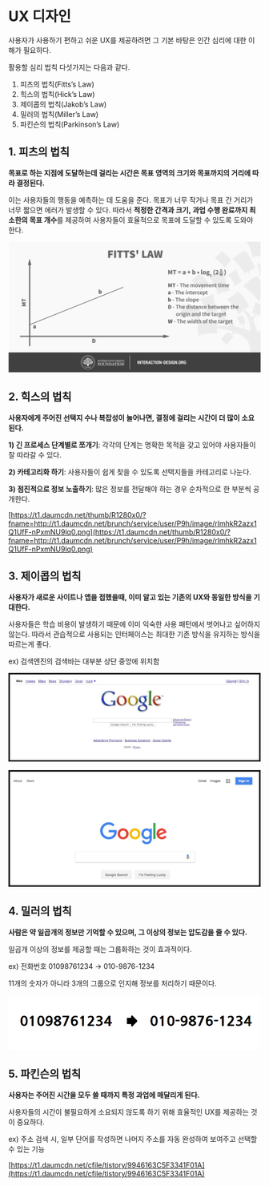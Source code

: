 # UX 디자인

사용자가 사용하기 편하고 쉬운 UX를 제공하려면 그 기본 바탕은 인간 심리에 대한 이해가 필요하다.

활용할 심리 법칙 다섯가지는 다음과 같다.

1. 피츠의 법칙(Fitts’s Law)
2. 힉스의 법칙(Hick’s Law)
3. 제이콥의 법칙(Jakob’s Law)
4. 밀러의 법칙(Miller’s Law)
5. 파킨슨의 법칙(Parkinson’s Law)

## 1. 피츠의 법칙

**목표로 하는 지점에 도달하는데 걸리는 시간은 목표 영역의 크기와 목표까지의 거리에 따라 결정된다.**

이는 사용자들의 행동을 예측하는 데 도움을 준다. 목표가 너무 작거나 목표 간 거리가 너무 짧으면 에러가 발생할 수 있다. 따라서 **적정한 간격과 크기, 과업 수행 완료까지 최소한의 목표 개수**를 제공하여 사용자들이 효율적으로 목표에 도달할 수 있도록 도와야 한다.

![Untitled](UX%20%E1%84%83%E1%85%B5%E1%84%8C%E1%85%A1%E1%84%8B%E1%85%B5%E1%86%AB%2085d01fa5ce284cb78901a611b5585932/Untitled.png)

## 2. 힉스의 법칙

**사용자에게 주어진 선택지 수나 복잡성이 늘어나면, 결정에 걸리는 시간이 더 많이 소요된다.**

**1) 긴 프로세스 단계별로 쪼개기**: 각각의 단계는 명확한 목적을 갖고 있어야 사용자들이 잘 따라갈 수 있다.

**2) 카테고리화 하기**: 사용자들이 쉽게 찾을 수 있도록 선택지들을 카테고리로 나눈다.

**3) 점진적으로 정보 노출하기**: 많은 정보를 전달해야 하는 경우 순차적으로 한 부분씩 공개한다.

[https://t1.daumcdn.net/thumb/R1280x0/?fname=http://t1.daumcdn.net/brunch/service/user/P9h/image/rlmhkR2azx1Q1UfF-nPxmNU9lq0.png](https://t1.daumcdn.net/thumb/R1280x0/?fname=http://t1.daumcdn.net/brunch/service/user/P9h/image/rlmhkR2azx1Q1UfF-nPxmNU9lq0.png)

## 3. 제이콥의 법칙

**사용자가 새로운 사이트나 앱을 접했을때, 이미 알고 있는 기존의 UX와 동일한 방식을 기대한다.**

사용자들은 학습 비용이 발생하기 때문에 이미 익숙한 사용 패턴에서 벗어나고 싶어하지 않는다. 따라서 관습적으로 사용되는 인터페이스는 최대한 기존 방식을 유지하는 방식을 따르는게 좋다.

ex) 검색엔진의 검색바는 대부분 상단 중앙에 위치함

![Untitled](UX%20%E1%84%83%E1%85%B5%E1%84%8C%E1%85%A1%E1%84%8B%E1%85%B5%E1%86%AB%2085d01fa5ce284cb78901a611b5585932/Untitled%201.png)

![Untitled](UX%20%E1%84%83%E1%85%B5%E1%84%8C%E1%85%A1%E1%84%8B%E1%85%B5%E1%86%AB%2085d01fa5ce284cb78901a611b5585932/Untitled%202.png)

## 4. 밀러의 법칙

**사람은 약 일곱개의 정보만 기억할 수 있으며, 그 이상의 정보는 압도감을 줄 수 있다.**

일곱개 이상의 정보를 제공할 때는 그룹화하는 것이 효과적이다.

ex) 전화번호 01098761234 → 010-9876-1234 

11개의 숫자가 아니라 3개의 그룹으로 인지해 정보를 처리하기 때문이다.

![밀러법칙_그림자료.png](UX%20%E1%84%83%E1%85%B5%E1%84%8C%E1%85%A1%E1%84%8B%E1%85%B5%E1%86%AB%2085d01fa5ce284cb78901a611b5585932/%25EB%25B0%2580%25EB%259F%25AC%25EB%25B2%2595%25EC%25B9%2599_%25EA%25B7%25B8%25EB%25A6%25BC%25EC%259E%2590%25EB%25A3%258C.png)

## 5. 파킨슨의 법칙

**사용자는 주어진 시간을 모두 쓸 때까지 특정 과업에 매달리게 된다.**

사용자들의 시간이 불필요하게 소요되지 않도록 하기 위해 효율적인 UX를 제공하는 것이 중요하다.

ex) 주소 검색 시, 일부 단어를 작성하면 나머지 주소를 자동 완성하여 보여주고 선택할 수 있는 기능

[https://t1.daumcdn.net/cfile/tistory/9946163C5F3341F01A](https://t1.daumcdn.net/cfile/tistory/9946163C5F3341F01A)